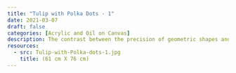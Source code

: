 ```yaml
---
title: "Tulip with Polka Dots - 1"
date: 2021-03-07
draft: false
categories: [Acrylic and Oil on Canvas]
description: The contrast between the precision of geometric shapes and the organic shapes of nature has always inspired me.
resources:
  - src: Tulip-with-Polka-dots-1.jpg
    title: (61 cm X 76 cm)
---
```




